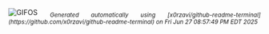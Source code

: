 <div align="justify">
<picture>
    <source media="(prefers-color-scheme: dark)" srcset="https://i.ibb.co/VWJQzBVP/output-gif.gif">
    <source media="(prefers-color-scheme: light)" srcset="https://i.ibb.co/VWJQzBVP/output-gif.gif">
    <img alt="GIFOS" src="https://i.ibb.co/VWJQzBVP/output-gif.gif">
</picture>
<sub><i>Generated automatically using [x0rzavi/github-readme-terminal](https://github.com/x0rzavi/github-readme-terminal) on Fri Jun 27 08:57:49 PM EDT 2025</i></sub>
</div>

<!--  -->